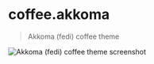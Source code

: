 # coffee.akkoma

> Akkoma (fedi) coffee theme

![Akkoma (fedi) coffee theme screenshot](https://github.com/coffee-theme/coffee.akkoma/assets/71613062/42a3a8a5-7500-474f-88f5-aa1638498631)

